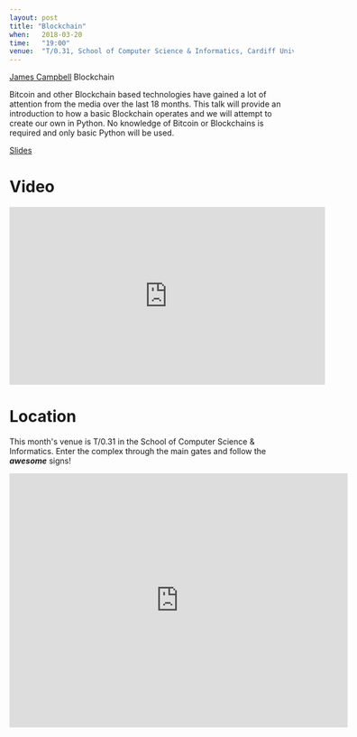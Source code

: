 ```yaml
---
layout: post
title: "Blockchain"
when:   2018-03-20
time:   "19:00"
venue:  "T/0.31, School of Computer Science & Informatics, Cardiff University"
---
```


[James Campbell](https://twitter.com/JamesCampbell95) Blockchain

Bitcoin and other Blockchain based technologies have gained a lot of attention from the media over the last 18 months.
This talk will provide an introduction to how a basic Blockchain operates and we will attempt to create our own in Python.
No knowledge of Bitcoin or Blockchains is required and only basic Python will be used.

[Slides](https://github.com/theref/BitcoinBlockchainPresentation)

# Video 

<iframe width="560" height="315" src="https://www.youtube.com/embed/-fAR9-9QzVs" frameborder="0" allow="autoplay; encrypted-media" allowfullscreen></iframe>

# Location

This month's venue is T/0.31 in the School of Computer Science & Informatics. Enter the complex through the main gates and follow the ***awesome*** signs!

<iframe src="https://www.google.com/maps/embed?pb=!1m18!1m12!1m3!1d2484.5563658121855!2d-3.1726044842308547!3d51.4846569796314!2m3!1f0!2f0!3f0!3m2!1i1024!2i768!4f13.1!3m3!1m2!1s0x486e1cb8742c46f5%3A0xc620b871e5d19cac!2sTrevithick+Bldg%2C+Cardiff+CF24!5e0!3m2!1sen!2suk!4v1456917752266" width="600" height="450" frameborder="0" style="border:0" allowfullscreen>&nbsp;</iframe>
